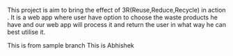 This project is aim to bring the effect of 3R(Reuse,Reduce,Recycle) in action .
It is a web app where user have option to choose the waste products he have and our web app will process it and return the user in what way he can best utilise it.

This is from sample branch
This is Abhishek
